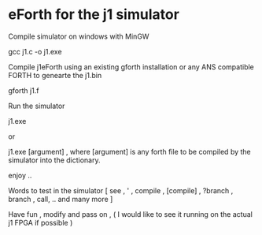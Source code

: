 eForth for the j1 simulator
========



Compile simulator on windows with MinGW

gcc j1.c -o j1.exe

Compile j1eForth using an existing gforth installation or any ANS compatible FORTH to genearte the j1.bin

gforth j1.f

Run the simulator

j1.exe

or

j1.exe [argument] , where [argument] is any forth file to be compiled by the simulator into the dictionary.

enjoy ..

Words to test in the simulator [ see , ' , compile , [compile] , ?branch , branch , call, .. and many more ]

Have fun , modify and pass on , ( I would like to see it running on the actual j1 FPGA if possible )



